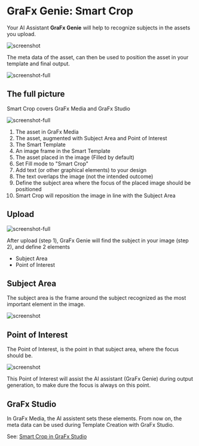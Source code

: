 # GraFx Genie: Smart Crop

Your AI Assistant **GraFx Genie** will help to recognize subjects in the assets you upload.

![screenshot](poi.png)

The meta data of the asset, can then be used to position the asset in your template and final output.

![screenshot-full](poi-ad.png)

## The full picture

Smart Crop covers GraFx Media and GraFx Studio

![screenshot-full](fullpicture.png)

1. The asset in GraFx Media
2. The asset, augmented with Subject Area and Point of Interest
3. The Smart Template
4. An image frame in the Smart Template
5. The asset placed in the image (Filled by default)
6. Set Fill mode to "Smart Crop"
7. Add text (or other graphical elements) to your design
8. The text overlaps the image (not the intended outcome)
9. Define the subject area where the focus of the placed image should be positioned
10. Smart Crop will reposition the image in line with the Subject Area

## Upload

![screenshot-full](step1-2.png)

After upload (step 1), GraFx Genie will find the subject in your image (step 2), and define 2 elements

- Subject Area
- Point of Interest

## Subject Area

The subject area is the frame around the subject recognized as the most important element in the image.

![screenshot](subject.png)

## Point of Interest

The Point of Interest, is the point in that subject area, where the focus should be.

![screenshot](focus.png)

This Point of Interest will assist the AI assistant (GraFx Genie) during output generation, to make dure the focus is always on this point.

## GraFx Studio

In GraFx Media, the AI assistent sets these elements. From now on, the meta data can be used during Template Creation with GraFx Studio.

See: [Smart Crop in GraFx Studio](../../../GraFx-Studio/concepts/genie-smart-crop/)